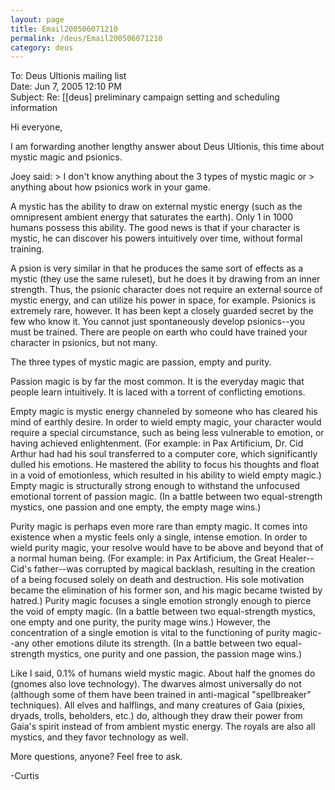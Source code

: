 ```yaml
---
layout: page
title: Email200506071210
permalink: /deus/Email200506071210
category: deus
---
```

To: Deus Ultionis mailing list
<br>Date: Jun 7, 2005 12:10 PM
<br>Subject: Re: [[deus] preliminary campaign setting and scheduling information

Hi everyone,

I am forwarding another lengthy answer about Deus Ultionis, this time
about mystic magic and psionics.

Joey said:
&gt; I don't know anything about the 3 types of mystic magic or
&gt; anything about how psionics work in your game.

A mystic has the ability to draw on external mystic energy (such as
the omnipresent ambient energy that saturates the earth). Only 1 in
1000 humans possess this ability. The good news is that if your
character is mystic, he can discover his powers intuitively over time,
without formal training.

A psion is very similar in that he produces the same sort of effects
as a mystic (they use the same ruleset), but he does it by drawing
from an inner strength. Thus, the psionic character does not require
an external source of mystic energy, and can utilize his power in
space, for example. Psionics is extremely rare, however. It has been
kept a closely guarded secret by the few who know it. You cannot just
spontaneously develop psionics--you must be trained. There are people
on earth who could have trained your character in psionics, but not
many.

The three types of mystic magic are passion, empty and purity.

Passion magic is by far the most common. It is the everyday magic that
people learn intuitively. It is laced with a torrent of conflicting
emotions.

Empty magic is mystic energy channeled by someone who has cleared his
mind of earthly desire. In order to wield empty magic, your character
would require a special circumstance, such as being less vulnerable to
emotion, or having achieved enlightenment. (For example: in Pax
Artificium, Dr. Cid Arthur had had his soul transferred to a computer
core, which significantly dulled his emotions. He mastered the ability
to focus his thoughts and float in a void of emotionless, which
resulted in his ability to wield empty magic.) Empty magic is
structurally strong enough to withstand the unfocused emotional
torrent of passion magic. (In a battle between two equal-strength
mystics, one passion and one empty, the empty mage wins.)

Purity magic is perhaps even more rare than empty magic. It comes into
existence when a mystic feels only a single, intense emotion. In order
to wield purity magic, your resolve would have to be above and beyond
that of a normal human being. (For example: in Pax Artificium, the
Great Healer--Cid's father--was corrupted by magical backlash,
resulting in the creation of a being focused solely on death and
destruction. His sole motivation became the elimination of his former
son, and his magic became twisted by hatred.) Purity magic focuses a
single emotion strongly enough to pierce the void of empty magic. (In
a battle between two equal-strength mystics, one empty and one purity,
the purity mage wins.) However, the concentration of a single emotion
is vital to the functioning of purity magic--any other emotions dilute
its strength. (In a battle between two equal-strength mystics, one
purity and one passion, the passion mage wins.)

Like I said, 0.1% of humans wield mystic magic. About half the gnomes
do (gnomes also love technology). The dwarves almost universally do
not (although some of them have been trained in anti-magical
&quot;spellbreaker&quot; techniques). All elves and halflings, and many
creatures of Gaia (pixies, dryads, trolls, beholders, etc.) do,
although they draw their power from Gaia's spirit instead of from
ambient mystic energy. The royals are also all mystics, and they favor
technology as well.

More questions, anyone? Feel free to ask.

-Curtis
